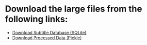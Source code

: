 # Download the large files from the following links:
- [Download Subtitle Database (SQLite)](https://drive.google.com/file/d/1GS7KvI1z2-5I-oB_x4ik7nrIRuGIgiUC/view?usp=sharing)
- [Download Processed Data (Pickle)](https://drive.google.com/file/d/1v3f5XiigYZ-WfaIlcKeVQMtnkMEmGsgw/view?usp=sharing)
